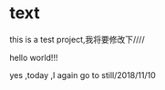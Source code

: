 # text
this is a test project,我将要修改下////

hello world!!!


yes ,today ,I again go to still/2018/11/10
